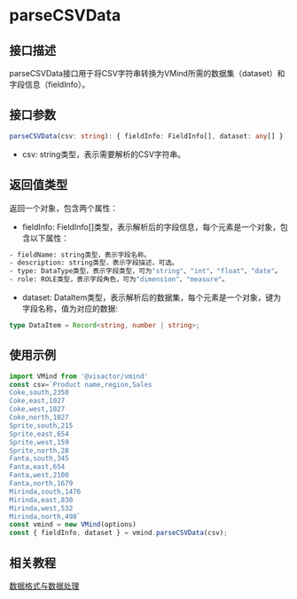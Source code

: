 # parseCSVData

## 接口描述

parseCSVData接口用于将CSV字符串转换为VMind所需的数据集（dataset）和字段信息（fieldInfo）。

## 接口参数

```typescript
parseCSVData(csv: string): { fieldInfo: FieldInfo[], dataset: any[] }
```

- csv: string类型，表示需要解析的CSV字符串。

## 返回值类型

返回一个对象，包含两个属性：

- fieldInfo: FieldInfo[]类型，表示解析后的字段信息，每个元素是一个对象，包含以下属性：

```bash
- fieldName: string类型，表示字段名称。
- description: string类型，表示字段描述，可选。
- type: DataType类型，表示字段类型，可为"string"、"int"、"float"、"date"。
- role: ROLE类型，表示字段角色，可为"dimension"、"measure"。
```


- dataset: DataItem类型，表示解析后的数据集，每个元素是一个对象，键为字段名称，值为对应的数据:
```ts
type DataItem = Record<string, number | string>;
```

## 使用示例

```typescript
import VMind from '@visactor/vmind'
const csv=`Product name,region,Sales
Coke,south,2350
Coke,east,1027
Coke,west,1027
Coke,north,1027
Sprite,south,215
Sprite,east,654
Sprite,west,159
Sprite,north,28
Fanta,south,345
Fanta,east,654
Fanta,west,2100
Fanta,north,1679
Mirinda,south,1476
Mirinda,east,830
Mirinda,west,532
Mirinda,north,498`
const vmind = new VMind(options)
const { fieldInfo, dataset } = vmind.parseCSVData(csv);
```

## 相关教程
[数据格式与数据处理](../guide/Basic_Tutorial/Chart_Generation)
